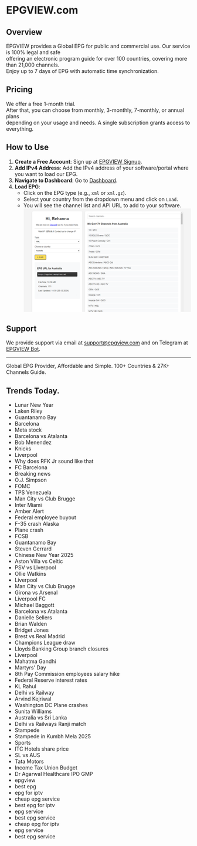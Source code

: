 # EPGVIEW.com



## Overview
EPGVIEW provides a Global EPG for public and commercial use. Our service is 100% legal and safe\
offering an electronic program guide for over 100 countries, covering more than 21,000 channels.\
Enjoy up to 7 days of EPG with automatic time synchronization.

## Pricing
We offer a free 1-month trial. \
After that, you can choose from monthly, 3-monthly, 7-monthly, or annual plans \
depending on your usage and needs. A single subscription grants access to everything.

## How to Use
1. **Create a Free Account**: Sign up at [EPGVIEW Signup](https://epgview.com/signup.php).
2. **Add IPv4 Address**: Add the IPv4 address of your software/portal where you want to load our EPG.
3. **Navigate to Dashboard**: Go to [Dashboard](https://epgview.com/dashboard.php).
4. **Load EPG**:
   - Click on the EPG type (e.g., `xml` or `xml.gz`).
   - Select your country from the dropdown menu and click on `Load`.
   - You will see the channel list and API URL to add to your software.
![EPGVIEW](img/dashboard.png)
## Support
We provide support via email at [support@epgview.com](mailto:support@epgview.com) and on Telegram at [EPGVIEW Bot](https://t.me/epgview_bot).

---

Global EPG Provider, Affordable and Simple. 100+ Countries & 27K+ Channels Guide.

## Trends Today.

- Lunar New Year
- Laken Riley
- Guantanamo Bay
- Barcelona
- Meta stock
- Barcelona vs Atalanta
- Bob Menendez
- Knicks
- Liverpool
- Why does RFK Jr sound like that
- FC Barcelona
- Breaking news
- O.J. Simpson
- FOMC
- TPS Venezuela
- Man City vs Club Brugge
- Inter Miami
- Amber Alert
- Federal employee buyout
- F-35 crash Alaska
- Plane crash
- FCSB
- Guantanamo Bay
- Steven Gerrard
- Chinese New Year 2025
- Aston Villa vs Celtic
- PSV vs Liverpool
- Ollie Watkins
- Liverpool
- Man City vs Club Brugge
- Girona vs Arsenal
- Liverpool FC
- Michael Baggott
- Barcelona vs Atalanta
- Danielle Sellers
- Brian Walden
- Bridget Jones
- Brest vs Real Madrid
- Champions League draw
- Lloyds Banking Group branch closures
- Liverpool
- Mahatma Gandhi
- Martyrs' Day
- 8th Pay Commission employees salary hike
- Federal Reserve interest rates
- KL Rahul
- Delhi vs Railway
- Arvind Kejriwal
- Washington DC Plane crashes
- Sunita Williams
- Australia vs Sri Lanka
- Delhi vs Railways Ranji match
- Stampede
- Stampede in Kumbh Mela 2025
- Sports
- ITC Hotels share price
- SL vs AUS
- Tata Motors
- Income Tax Union Budget
- Dr Agarwal Healthcare IPO GMP
- epgview
- best epg
- epg for iptv
- cheap epg service
- best epg for iptv
- epg service
- best epg service
- cheap epg for iptv
- epg service
- best epg service
